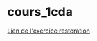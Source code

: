 # cours_1cda

[Lien de l'exercice restoration](https://github.com/Louka-Fauvel/cours_1cda/tree/main/src/exo/restoration)
